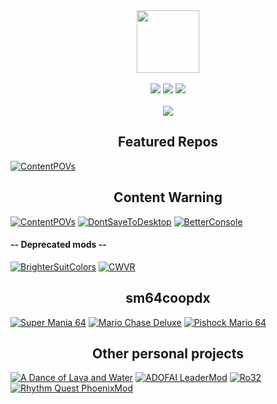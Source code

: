 <div id="header" align="center">
  <a href="https://github.com/@gingerphoenix10"><img src="https://encrypted-tbn0.gstatic.com/images?q=tbn:ANd9GcRt9iETI9mzKdrKr9dfXy5HCGX73EZS3Za8Ag&s" width="100"/></a>
</div><br>
<div id="badges" align="center">
    <a href="https://youtube.com/@gingerphoenix10"><img src="https://img.shields.io/youtube/channel/subscribers/UC87r86fo6uhoIsBqV_lYN9Q?style=for-the-badge&logo=youtube&logoColor=red"></a>
    <a href="https://gingerphoenix10.com"><img src="https://img.shields.io/badge/Website-gray?style=for-the-badge"></a>
    <a href="https://discord.gg/TZ8qW4HRsG"><img src="https://img.shields.io/discord/1166129414547980459?logo=discord&logoColor=white&label=discord&color=3b6cff&style=for-the-badge"></a>
</div><br>

<div id="stats" align="center">
  <a href="https://github.com/gingerphoenix10"><img src="https://github-readme-stats.vercel.app/api/?username=gingerphoenix10&theme=tokyonight"></a>
</div>

<div id="featured" align="center"><h2>Featured Repos</h2></div>

[![ContentPOVs](https://github-readme-stats.vercel.app/api/pin/?username=gingerphoenix10&repo=ContentPOVs&show_icons=true&theme=tokyonight&hide_border=true&description_lines_count=2)](https://github.com/gingerphoenix10/ContentPOVs)

<div id="featured" align="center"><h2>Content Warning</h2></div>

[![ContentPOVs](https://github-readme-stats.vercel.app/api/pin/?username=gingerphoenix10&repo=ContentPOVs&show_icons=true&theme=tokyonight&hide_border=true&description_lines_count=2)](https://github.com/gingerphoenix10/ContentPOVs)
[![DontSaveToDesktop](https://github-readme-stats.vercel.app/api/pin/?username=gingerphoenix10&repo=DontSaveToDesktop&show_icons=true&theme=tokyonight&hide_border=true&description_lines_count=2)](https://github.com/gingerphoenix10/DontSaveToDesktop)
[![BetterConsole](https://github-readme-stats.vercel.app/api/pin/?username=gingerphoenix10&repo=BetterConsole&show_icons=true&theme=tokyonight&hide_border=true&description_lines_count=2)](https://github.com/gingerphoenix10/BetterConsole)
#### -- Deprecated mods --
[![BrighterSuitColors](https://github-readme-stats.vercel.app/api/pin/?username=gingerphoenix10&repo=BrighterSuitColors&show_icons=true&theme=tokyonight&hide_border=true&description_lines_count=2)](https://github.com/gingerphoenix10/BrighterSuitColors)
[![CWVR](https://github-readme-stats.vercel.app/api/pin/?username=gingerphoenix10&repo=CWVR&show_icons=true&theme=tokyonight&hide_border=true&description_lines_count=2)](https://github.com/gingerphoenix10/CWVR)

<div id="featured" align="center"><h2>sm64coopdx</h2></div>

[![Super Mania 64](https://github-readme-stats.vercel.app/api/pin/?username=gingerphoenix10&repo=super-mania-64&show_icons=true&theme=tokyonight&hide_border=true&description_lines_count=2)](https://github.com/gingerphoenix10/super-mania-64)
[![Mario Chase Deluxe](https://github-readme-stats.vercel.app/api/pin/?username=gingerphoenix10&repo=mario-chase-dx&show_icons=true&theme=tokyonight&hide_border=true&description_lines_count=2)](https://github.com/gingerphoenix10/mario-chase-dx)
[![Pishock Mario 64](https://github-readme-stats.vercel.app/api/pin/?username=gingerphoenix10&repo=pishock-mario-64&show_icons=true&theme=tokyonight&hide_border=true&description_lines_count=2)](https://github.com/gingerphoenix10/pishock-mario-64)

<div id="featured" align="center"><h2>Other personal projects</h2></div>

[![A Dance of Lava and Water](https://github-readme-stats.vercel.app/api/pin/?username=gingerphoenix10&repo=adofai-roblox&show_icons=true&theme=tokyonight&hide_border=true&description_lines_count=2)](https://github.com/gingerphoenix10/adofai-roblox)
[![ADOFAI LeaderMod](https://github-readme-stats.vercel.app/api/pin/?username=gingerphoenix10&repo=AdofaiLeaderMod&show_icons=true&theme=tokyonight&hide_border=true&description_lines_count=2)](https://github.com/gingerphoenix10/AdofaiLeaderMod)
[![Ro32](https://github-readme-stats.vercel.app/api/pin/?username=gingerphoenix10&repo=Ro32&show_icons=true&theme=tokyonight&hide_border=true&description_lines_count=2)](https://github.com/gingerphoenix10/Ro32)
[![Rhythm Quest PhoenixMod](https://github-readme-stats.vercel.app/api/pin/?username=gingerphoenix10&repo=Rhythm-Quest-PhoenixMod&show_icons=true&theme=tokyonight&hide_border=true&description_lines_count=2)](https://github.com/gingerphoenix10/Rhythm-Quest-PhoenixMod)

